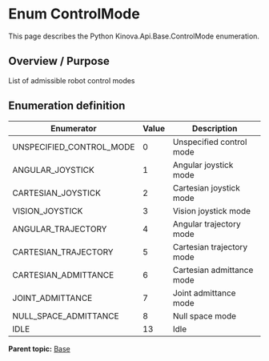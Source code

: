 # Enum ControlMode

This page describes the Python Kinova.Api.Base.ControlMode enumeration.

## Overview / Purpose

List of admissible robot control modes

## Enumeration definition

|Enumerator|Value|Description|
|----------|-----|-----------|
|UNSPECIFIED\_CONTROL\_MODE|0|Unspecified control mode|
|ANGULAR\_JOYSTICK|1|Angular joystick mode|
|CARTESIAN\_JOYSTICK|2|Cartesian joystick mode|
|VISION\_JOYSTICK|3|Vision joystick mode|
|ANGULAR\_TRAJECTORY|4|Angular trajectory mode|
|CARTESIAN\_TRAJECTORY|5|Cartesian trajectory mode|
|CARTESIAN\_ADMITTANCE|6|Cartesian admittance mode|
|JOINT\_ADMITTANCE|7|Joint admittance mode|
|NULL\_SPACE\_ADMITTANCE|8|Null space mode|
|IDLE|13|Idle|

**Parent topic:** [Base](../references/summary_Base.md)

